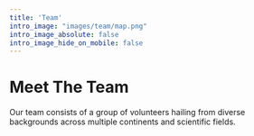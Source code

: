 ```yaml
---
title: 'Team'
intro_image: "images/team/map.png"
intro_image_absolute: false
intro_image_hide_on_mobile: false
---
```


# Meet The Team
Our team consists of a group of volunteers hailing from diverse backgrounds across multiple continents and scientific fields. 

